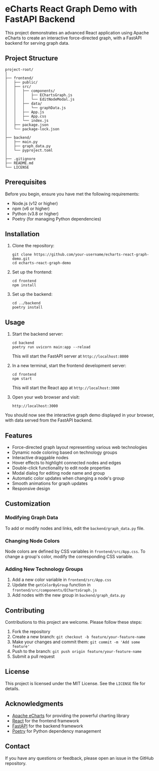 # eCharts React Graph Demo with FastAPI Backend

This project demonstrates an advanced React application using Apache eCharts to create an interactive force-directed graph, with a FastAPI backend for serving graph data.

## Project Structure

```
project-root/
│
├── frontend/
│   ├── public/
│   ├── src/
│   │   ├── components/
│   │   │   ├── EChartsGraph.js
│   │   │   └── EditNodeModal.js
│   │   ├── data/
│   │   │   └── graphData.js
│   │   ├── App.js
│   │   ├── App.css
│   │   └── index.js
│   ├── package.json
│   └── package-lock.json
│
├── backend/
│   ├── main.py
│   ├── graph_data.py
│   └── pyproject.toml
│
├── .gitignore
├── README.md
└── LICENSE
```

## Prerequisites

Before you begin, ensure you have met the following requirements:

- Node.js (v12 or higher)
- npm (v6 or higher)
- Python (v3.8 or higher)
- Poetry (for managing Python dependencies)

## Installation

1. Clone the repository:
   ```
   git clone https://github.com/your-username/echarts-react-graph-demo.git
   cd echarts-react-graph-demo
   ```

2. Set up the frontend:
   ```
   cd frontend
   npm install
   ```

3. Set up the backend:
   ```
   cd ../backend
   poetry install
   ```

## Usage

1. Start the backend server:
   ```
   cd backend
   poetry run uvicorn main:app --reload
   ```
   This will start the FastAPI server at `http://localhost:8000`

2. In a new terminal, start the frontend development server:
   ```
   cd frontend
   npm start
   ```
   This will start the React app at `http://localhost:3000`

3. Open your web browser and visit:
   ```
   http://localhost:3000
   ```

You should now see the interactive graph demo displayed in your browser, with data served from the FastAPI backend.

## Features

- Force-directed graph layout representing various web technologies
- Dynamic node coloring based on technology groups
- Interactive draggable nodes
- Hover effects to highlight connected nodes and edges
- Double-click functionality to edit node properties
- Modal dialog for editing node name and group
- Automatic color updates when changing a node's group
- Smooth animations for graph updates
- Responsive design

## Customization

### Modifying Graph Data

To add or modify nodes and links, edit the `backend/graph_data.py` file.

### Changing Node Colors

Node colors are defined by CSS variables in `frontend/src/App.css`. To change a group's color, modify the corresponding CSS variable.

### Adding New Technology Groups

1. Add a new color variable in `frontend/src/App.css`
2. Update the `getColorByGroup` function in `frontend/src/components/EChartsGraph.js`
3. Add nodes with the new group in `backend/graph_data.py`

## Contributing

Contributions to this project are welcome. Please follow these steps:

1. Fork the repository
2. Create a new branch: `git checkout -b feature/your-feature-name`
3. Make your changes and commit them: `git commit -m 'Add some feature'`
4. Push to the branch: `git push origin feature/your-feature-name`
5. Submit a pull request

## License

This project is licensed under the MIT License. See the `LICENSE` file for details.

## Acknowledgments

- [Apache eCharts](https://echarts.apache.org/) for providing the powerful charting library
- [React](https://reactjs.org/) for the frontend framework
- [FastAPI](https://fastapi.tiangolo.com/) for the backend framework
- [Poetry](https://python-poetry.org/) for Python dependency management

## Contact

If you have any questions or feedback, please open an issue in the GitHub repository.